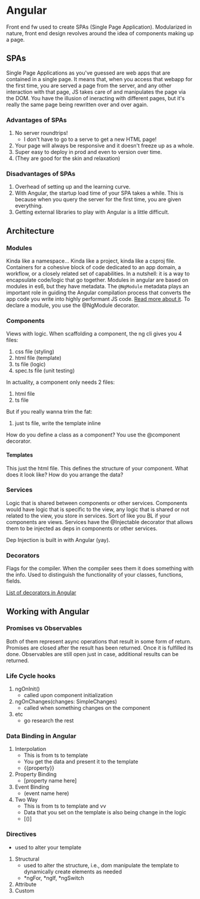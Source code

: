 # Angular

Front end fw used to create SPAs (Single Page Application). Modularized in nature, front end design revolves around the idea of components making up a page.

## SPAs

Single Page Applications as you've guessed are web apps that are contained in a single page. It means that, when you access that webapp for the first time, you are served a page from the server, and any other interaction with that page, JS takes care of and manipulates the page via the DOM. You have the illusion of ineracting with different pages, but it's really the same page being rewritten over and over again.

### Advantages of SPAs

1. No server roundtrips!
   - I don't have to go to a serve to get a new HTML page!
2. Your page will always be responsive and it doesn't freeze up as a whole.
3. Super easy to deploy in prod and even to version over time.
4. (They are good for the skin and relaxation)

### Disadvantages of SPAs

1. Overhead of setting up and the learning curve.
2. With Angular, the startup load time of your SPA takes a while. This is because when you query the server for the first time, you are given everything.
3. Getting external libraries to play with Angular is a little difficult.

## Architecture

### Modules

Kinda like a namespace... Kinda like a project, kinda like a csproj file. Containers for a cohesive block of code dedicated to an app domain, a workflow, or a closely related set of capabilities. In a nutshell: it is a way to encapsulate code/logic that go together. Modules in angular are based on modules in es6, but they have metadata. The `@NgModule` metadata plays an important role in guiding the Angular compilation process that converts the app code you write into highly performant JS code. [Read more about it](https://angular.io/guide/ngmodule-vs-jsmodule). To declare a module, you use the @NgModule decorator.

### Components

Views with logic. When scaffolding a component, the ng cli gives you 4 files:

1. css file (styling)
2. html file (template)
3. ts file (logic)
4. spec.ts file (unit testing)

In actuality, a component only needs 2 files:

1. html file
2. ts file

But if you really wanna trim the fat:

1. just ts file, write the template inline

How do you define a class as a component? You use the @component decorator.

#### Templates

This just the html file. This defines the structure of your component. What does it look like? How do you arrange the data?

### Services

Logic that is shared between components or other services. Components would have logic that is specific to the view, any logic that is shared or not related to the view, you store in services. Sort of like you BL if your components are views. Services have the @Injectable decorator that allows them to be injected as deps in components or other services.

Dep Injection is built in with Angular (yay).

### Decorators

Flags for the compiler. When the compiler sees them it does something with the info.
Used to distinguish the functionality of your classes, functions, fields.

[List of decorators in Angular](https://medium.com/@madhavmahesh/list-of-all-decorators-available-in-angular-71bdf4ad6976)

## Working with Angular

### Promises vs Observables

Both of them represent async operations that result in some form of return. Promises are closed after the result has been returned. Once it is fulfilled its done. Observables are still open just in case, additional results can be returned.

### Life Cycle hooks

1. ngOnInit()
   - called upon component initialization
2. ngOnChanges(changes: SimpleChanges)
   - called when something changes on the component
3. etc
   - go research the rest

### Data Binding in Angular

1. Interpolation
   - This is from ts to template
   - You get the data and present it to the template
   - {{property}}
2. Property Binding
   - [property name here]
3. Event Binding
   - (event name here)
4. Two Way
   - This is from ts to template and vv
   - Data that you set on the template is also being change in the logic
   - [()]

### Directives

- used to alter your template

1. Structural
   - used to alter the structure, i.e., dom manipulate the template to dynamically create elements as needed
   - *ngFor, *ngIf, \*ngSwitch
2. Attribute
3. Custom
